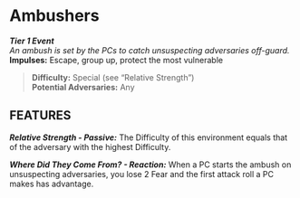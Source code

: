 # Ambushers

***Tier 1 Event***  
*An ambush is set by the PCs to catch unsuspecting adversaries off-guard.*  
**Impulses:** Escape, group up, protect the most vulnerable

> **Difficulty:** Special (see “Relative Strength”)  
> **Potential Adversaries:** Any

## FEATURES

***Relative Strength - Passive:*** The Difficulty of this environment equals that of the adversary with the highest Difficulty.

***Where Did They Come From? - Reaction:*** When a PC starts the ambush on unsuspecting adversaries, you lose 2 Fear and the first attack roll a PC makes has advantage.
